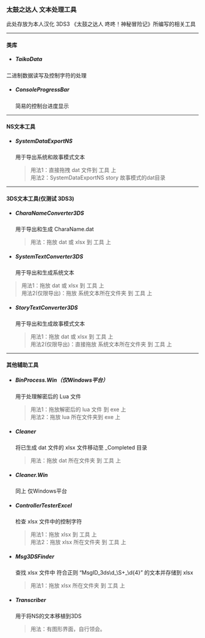 ### 太鼓之达人 文本处理工具

此处存放为本人汉化  3DS3 《太鼓之达人 咚咚！神秘冒险记》所编写的相关工具

------

#### 类库

- ##### TaikoData
  

二进制数据读写及控制字符的处理

- ##### ConsoleProgressBar
  
  简易的控制台进度显示

------

#### NS文本工具 

- ##### SystemDataExportNS
  
  用于导出系统和故事模式文本
  
  > 用法1：直接拖拽 dat 文件到 工具 上  
  > 用法2：SystemDataExportNS story 故事模式的dat目录

------

#### 3DS文本工具(仅测试 3DS3)

- ##### CharaNameConverter3DS
  
  用于导出和生成 CharaName.dat
  
  > 用法：拖放 dat 或 xlsx 到 工具 上
  
- ##### SystemTextConverter3DS
  
  用于导出和生成系统文本
  
> 用法1：拖放 dat 或 xlsx 到 工具 上  
  > 用法2(仅限导出)：拖放 系统文本所在文件夹 到 工具 上	

- ##### StoryTextConverter3DS
  
  用于导出和生成故事模式文本
  
  > 用法1：拖放 dat 或 xlsx 到 工具 上  
  > 用法2(仅限导出)：直接拖放 系统文本所在文件夹 到 工具 上

------

#### 其他辅助工具

- ##### BinProcess.Win（仅Windows平台）

  用于处理解密后的 Lua 文件

  > 用法1：拖放解密后的 lua 文件 到 exe 上  
  > 用法2：拖放 lua 所在文件夹到 exe  上

- ##### Cleaner

  将已生成 dat 文件的 xlsx 文件移动至 _Completed 目录

  > 用法：拖放 dat 所在文件夹 到 工具 上

- ##### Cleaner.Win

  同上 仅Windows平台

- ##### ControllerTesterExcel

  检查 xlsx 文件中的控制字符

  > 用法1：拖放 xlsx 到 工具 上  
  > 用法2：拖放 xlsx 所在文件夹 到 工具 上	

* ##### Msg3DSFinder

  查找 xlsx 文件中 符合正则 “MsgID_3ds\d_\S+_\d{4}” 的文本并存储到 xlsx
  
  > 用法1：拖放 xlsx 所在文件夹 到 工具 上
  
* ##### Transcriber

  用于将NS的文本移植到3DS

  > 用法：有图形界面，自行领会。
